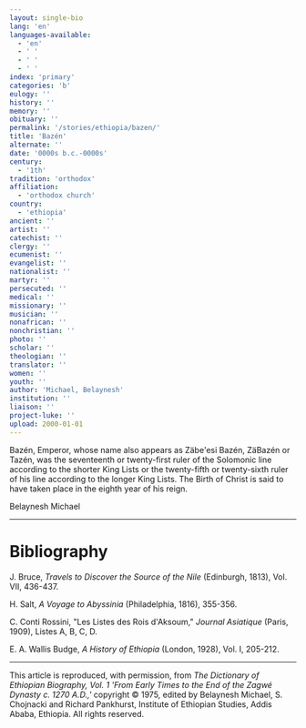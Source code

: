 ```yaml
---
layout: single-bio
lang: 'en'
languages-available:
  - 'en'
  - ' '
  - ' '
  - ' '
index: 'primary'
categories: 'b'
eulogy: ''
history: ''
memory: ''
obituary: ''
permalink: '/stories/ethiopia/bazen/'
title: 'Bazén'
alternate: ''
date: '0000s b.c.-0000s'
century:
  - '1th'
tradition: 'orthodox'
affiliation:
  - 'orthodox church'
country:
  - 'ethiopia'
ancient: ''
artist: ''
catechist: ''
clergy: ''
ecumenist: ''
evangelist: ''
nationalist: ''
martyr: ''
persecuted: ''
medical: ''
missionary: ''
musician: ''
nonafrican: ''
nonchristian: ''
photo: ''
scholar: ''
theologian: ''
translator: ''
women: ''
youth: ''
author: 'Michael, Belaynesh'
institution: ''
liaison: ''
project-luke: ''
upload: 2000-01-01
---
```



Baz&eacute;n, Emperor, whose name also appears as Z&auml;be'esi Baz&eacute;n, Z&auml;Baz&eacute;n or Taz&eacute;n, was the seventeenth or twenty-first ruler of the Solomonic line according to the shorter King Lists or the twenty-fifth or twenty-sixth ruler of his line according to the longer King Lists. The Birth of Christ is said to have taken place in the eighth year of his reign.

Belaynesh Michael

---

# Bibliography

J. Bruce, *Travels to Discover the Source of the Nile* (Edinburgh, 1813), Vol. VII, 436-437.

H. Salt, *A Voyage to Abyssinia* (Philadelphia, 1816), 355-356.

C. Conti Rossini, "Les Listes des Rois d'Aksoum," *Journal Asiatique* (Paris, 1909), Listes A, B, C, D.

E. A. Wallis Budge, *A History of Ethiopia* (London, 1928), Vol. I, 205-212.

---

This article is reproduced, with permission, from *The Dictionary of Ethiopian Biography, Vol. 1 'From Early Times to the End of the Zagwé Dynasty c. 1270 A.D.,'* copyright &copy; 1975, edited by Belaynesh Michael, S. Chojnacki and Richard Pankhurst, Institute of Ethiopian Studies, Addis Ababa, Ethiopia.  All rights reserved.